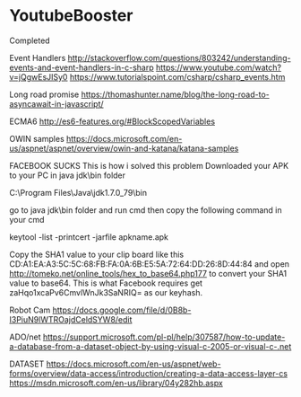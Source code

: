 


# YoutubeBooster
Completed

Event Handlers
http://stackoverflow.com/questions/803242/understanding-events-and-event-handlers-in-c-sharp
https://www.youtube.com/watch?v=jQgwEsJISy0
https://www.tutorialspoint.com/csharp/csharp_events.htm

Long road promise
https://thomashunter.name/blog/the-long-road-to-asyncawait-in-javascript/

ECMA6
http://es6-features.org/#BlockScopedVariables

OWIN samples
https://docs.microsoft.com/en-us/aspnet/aspnet/overview/owin-and-katana/katana-samples


FACEBOOK SUCKS
This is how i solved this problem
Downloaded your APK to your PC in java jdk\bin folder

C:\Program Files\Java\jdk1.7.0_79\bin

go to java jdk\bin folder and run cmd then
copy the following command in your cmd

keytool -list -printcert -jarfile apkname.apk

Copy the SHA1 value to your clip board
like this CD:A1:EA:A3:5C:5C:68:FB:FA:0A:6B:E5:5A:72:64:DD:26:8D:44:84
and open http://tomeko.net/online_tools/hex_to_base64.php177 to convert your SHA1 value to base64. This is what Facebook requires
get
zaHqo1xcaPv6CmvlWnJk3SaNRIQ= as our keyhash.


Robot Cam
https://docs.google.com/file/d/0B8b-I3PiuN9lWTROajdCeldSYW8/edit


ADO/net
https://support.microsoft.com/pl-pl/help/307587/how-to-update-a-database-from-a-dataset-object-by-using-visual-c-2005-or-visual-c-.net


DATASET
https://docs.microsoft.com/en-us/aspnet/web-forms/overview/data-access/introduction/creating-a-data-access-layer-cs
https://msdn.microsoft.com/en-us/library/04y282hb.aspx
